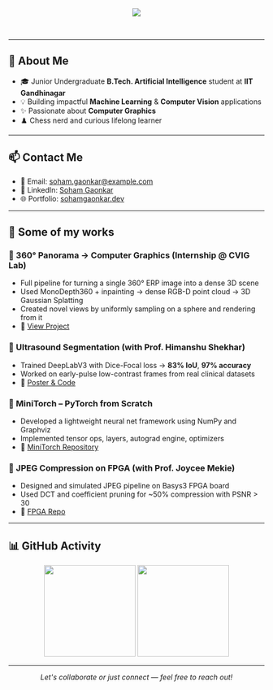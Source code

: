 <!-- HEADER -->
<div align="center">
  <img src="https://readme-typing-svg.herokuapp.com?font=Fira+Code&size=24&duration=2000&pause=1000&color=9F79EE&center=true&vCenter=true&width=600&lines=Hi+there!+I'm+Soham+Gaonkar;AI+Undergrad+%40+IIT+Gandhinagar;ML+%7C+Computer+Graphics+%7C+Vision"/>

  <br/>

  &nbsp;
<!--   <a href="https://visitcount.itsvg.in/api?id=Soham-Gaonkar">
    <img src="https://visitcount.itsvg.in/api?id=Soham-Gaonkar&label=Profile+Visits&color=6A5ACD&style=for-the-badge" alt="Profile Visits"/>
  </a> -->
</div>

---

## 🧠 About Me

- 🎓 Junior Undergraduate **B.Tech. Artificial Intelligence** student at **IIT Gandhinagar**
- 💡 Building impactful **Machine Learning** & **Computer Vision** applications
- ✨ Passionate about **Computer Graphics** 
- ♟️ Chess nerd and curious lifelong learner

---

## 📫 Contact Me

- 📧 Email: [soham.gaonkar@example.com](mailto:soham.gaonkar@example.com)  
- 💼 LinkedIn: [Soham Gaonkar](https://www.linkedin.com/in/soham-gaonkar)  
- 🌐 Portfolio: [sohamgaonkar.dev](https://sohamgaonkar.dev)  

---

## 🚀 Some of my works

### 📌 360° Panorama → Computer Graphics (Internship @ CVIG Lab)
- Full pipeline for turning a single 360° ERP image into a dense 3D scene
- Used MonoDepth360 + inpainting → dense RGB-D point cloud → 3D Gaussian Splatting
- Created novel views by uniformly sampling on a sphere and rendering from it
- 🔗 [View Project](https://github.com/Soham-Gaonkar/panoto3D)

### 📌 Ultrasound Segmentation (with Prof. Himanshu Shekhar)
- Trained DeepLabV3 with Dice-Focal loss → **83% IoU**, **97% accuracy**
- Worked on early-pulse low-contrast frames from real clinical datasets
- 🔗 [Poster & Code](https://drive.google.com/drive/folders/107V1sfC3DDkQrA591Dv3S4Cy5m0KDAC5?usp=sharing)

### 📌 MiniTorch – PyTorch from Scratch
- Developed a lightweight neural net framework using NumPy and Graphviz
- Implemented tensor ops, layers, autograd engine, optimizers
- 🔗 [MiniTorch Repository](https://github.com/Umang-Shikarvar/miniTorch)

### 📌 JPEG Compression on FPGA (with Prof. Joycee Mekie)
- Designed and simulated JPEG pipeline on Basys3 FPGA board
- Used DCT and coefficient pruning for ~50% compression with PSNR > 30
- 🔗 [FPGA Repo](https://github.com/Reckadon/JPEG-Compressiont)

---

## 📊 GitHub Activity

<p align="center">
  <img src="https://github-readme-stats.vercel.app/api?username=Soham-Gaonkar&theme=tokyonight&show_icons=true&hide_border=true" height="180px"/>
  <img src="https://github-readme-stats.vercel.app/api/top-langs/?username=Soham-Gaonkar&layout=compact&theme=tokyonight&hide_border=true" height="180px"/>
</p>

---

<p align="center">
  <em>Let's collaborate or just connect — feel free to reach out!</em>
</p>

